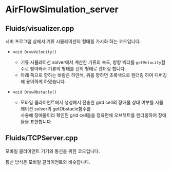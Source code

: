 # AirFlowSimulation_server

## Fluids/visualizer.cpp

서버 프로그램 상에서 기류 시뮬레이션의 형태를 가시화 하는 코드입니다.

- `void DrawVelocity()`
  - 기류 시뮬레이션 solver에서 계산한 기류의 속도, 방향 벡터를 `getVelocity`함수로 받아와서 기류의 형태를 선의 형태로 렌더링 합니다.
  - 아래 쪽으로 향하는 바람은 하얀색, 위를 향하면 초록색으로 렌더링 하여 디버깅에 용이하게 하였습니다.
 
- `void DrawObstacle()`
  - 모바일 클라이언트에서 생성해서 전송한 gird cell의 장애물 상태 여부를 시뮬레이션 solver의 getObstacle함수를 <br/> 사용해 장애물이라 확인된 grid cell들을 정육면체 오브젝트를 렌더링하여 장애물을 표현합니다.

## Fluids/TCPServer.cpp

모바일 클라이언트 기기와 통신을 위한 코드입니다.

통신 방식은 모바일 클라이언트와 비슷합니다.

